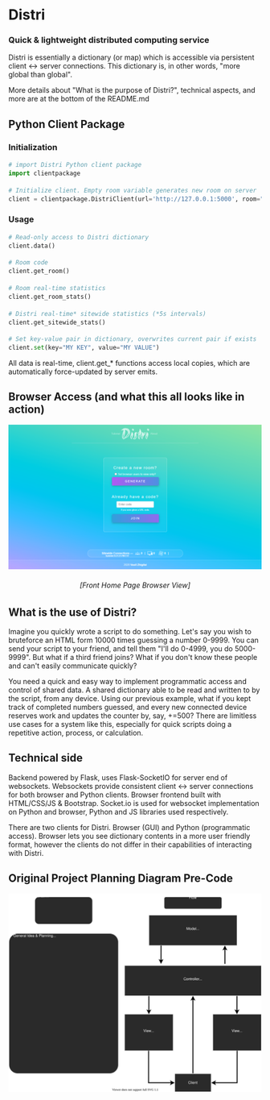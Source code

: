 # Distri
### Quick &amp; lightweight distributed computing service

Distri is essentially a dictionary (or map) which is accessible via persistent client <-> server connections. This dictionary is, in other words, "more global than global".

More details about "What is the purpose of Distri?", technical aspects, and more are at the bottom of the README.md

## Python Client Package
### Initialization
```Python
# import Distri Python client package
import clientpackage

# Initialize client. Empty room variable generates new room on server
client = clientpackage.DistriClient(url='http://127.0.0.1:5000', room="ROOM CODE HERE", debug=True)
```
### Usage
```Python
# Read-only access to Distri dictionary
client.data()

# Room code
client.get_room()

# Room real-time statistics
client.get_room_stats()

# Distri real-time* sitewide statistics (*5s intervals)
client.get_sitewide_stats()

# Set key-value pair in dictionary, overwrites current pair if exists
client.set(key="MY KEY", value="MY VALUE")
```
All data is real-time, client.get_* functions access local copies, which are automatically force-updated by server emits.

## Browser Access (and what this all looks like in action)
![Front Home Page Browser View (frontpage.png)](./metaresources/frontpage.png)
<h6 align="center"><i>[Front Home Page Browser View]</i></h6>

## What is the use of Distri?
Imagine you quickly wrote a script to do something. Let's say you wish to bruteforce an HTML form 10000 times guessing a number 0-9999. You can send your script to your friend, and tell them "I'll do 0-4999, you do 5000-9999". But what if a third friend joins? What if you don't know these people and can't easily communicate quickly? 

You need a quick and easy way to implement programmatic access and control of shared data. A shared dictionary able to be read and written to by the script, from any device.
Using our previous example, what if you kept track of completed numbers guessed, and every new connected device reserves work and updates the counter by, say, +=500?
There are limitless use cases for a system like this, especially for quick scripts doing a repetitive action, process, or calculation.

## Technical side
Backend powered by Flask, uses Flask-SocketIO for server end of websockets. Websockets provide consistent client <-> server connections for both browser and Python clients. Browser frontend built with HTML/CSS/JS & Bootstrap. Socket.io is used for websocket implementation on Python and browser, Python and JS libraries used respectively.

There are two clients for Distri. Browser (GUI) and Python (programmatic access). Browser lets you see dictionary contents in a more user friendly format, however the clients do not differ in their capabilities of interacting with Distri.

## Original Project Planning Diagram Pre-Code
![Project planning svg diagram (projectplanning.drawio.svg)](./projectplanning.drawio.svg)
